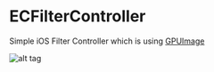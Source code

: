 # ECFilterController

Simple iOS Filter Controller which is using [GPUImage](https://github.com/BradLarson/GPUImage)

![alt tag](https://media.giphy.com/media/3ohzdXWOWfg604DIbu/giphy.giff)

